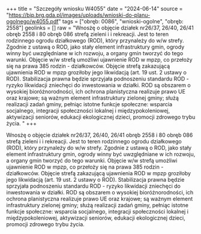 +++
title = "Szczegóły wniosku W4055"
date = "2024-06-14"
source = "https://bip.brg.gda.pl/images/uploads/wnioski-do-planu-ogolnego/w4055.pdf"
tags = ["obręb: 0086", "wnioski-ogolne", "obręb: 2558"]
geolinks = []
raw = "Wnosżę o objęcie działek nr26/37, 26/40, 26/41 obręb 2558 i 80 obręb 086 strefą zieleni i i rekreacji. Jest to teren rodzinnego ogrodu działkowego (ROD), który przynależy do w/w strefy. Zgodnie z  ustawą o ROD, jako stały element infrastruktury gmin, ogrody winny być uwzględniane w ich rozwoju, a organy gmin tworzyć do tego warunki. Objęcie w/w strefą umożliwi ujawnienie ROD w mpzp, co przełoży się na prawa 385 rodzin - działkowców. Objęcie strefą zakazującą ujawnienia ROD w mpzp groziłoby jego  likwidacją (art. 19 ust. 2 ustawy o ROD). Stabilizacja prawna będzie sprzyjała podnoszeniu standardu ROD -  ryzyko likwidacji zniechęci do inwestowania w działki. ROD są obszarem o wysokiej bioróżnorodności, ich ochrona planistyczna realizuje prawo UE oraz krajowe; są ważnym element infrastruktury zielonej gminy; służą realizacji zadań gminy, pełniąc istotne funkcje społeczne: wsparcia socjalnego, integracji społeczności lokalnej i międzypokoleniowej, aktywizacji seniorów, edukacji ekologicznej dzieci, promocji zdrowego trybu życia.  "
+++

Wnosżę o objęcie działek nr26/37, 26/40, 26/41 obręb 2558 i 80 obręb 086 strefą zieleni i i
rekreacji. Jest to teren rodzinnego ogrodu działkowego (ROD), który przynależy do w/w strefy. Zgodnie z 
ustawą o ROD, jako stały element infrastruktury gmin, ogrody winny być uwzględniane w ich rozwoju, a
organy gmin tworzyć do tego warunki. Objęcie w/w strefą umożliwi ujawnienie ROD w mpzp, co przełoży się
na prawa 385 rodzin - działkowców. Objęcie strefą zakazującą ujawnienia ROD w mpzp groziłoby jego 
likwidacją (art. 19 ust. 2 ustawy o ROD). Stabilizacja prawna będzie sprzyjała podnoszeniu standardu ROD - 
ryzyko likwidacji zniechęci do inwestowania w działki. ROD są obszarem o wysokiej bioróżnorodności, ich
ochrona planistyczna realizuje prawo UE oraz krajowe; są ważnym element infrastruktury zielonej gminy;
służą realizacji zadań gminy, pełniąc istotne funkcje społeczne: wsparcia socjalnego, integracji społeczności
lokalnej i międzypokoleniowej, aktywizacji seniorów, edukacji ekologicznej dzieci, promocji zdrowego trybu
życia. 



